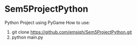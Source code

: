 # Sem5ProjectPython
Python Project using PyGame 
How to use:
1. git clone https://github.com/emsiqh/Sem5ProjectPython.git
2. python main.py
